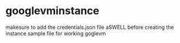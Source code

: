 # googlevminstance
makesure to add the credentials.json file aSWELL before creating the instance
 sample file for working goglevm

